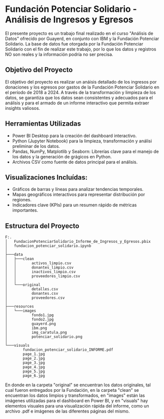 # Fundación Potenciar Solidario - Análisis de Ingresos y Egresos
El presente proyecto es un trabajo final realizado en el curso "Análisis de Datos" ofrecido por Guayerd, en conjunto con IBM y la Fundación Potenciar Solidario.
La base de datos fue otorgada por la Fundación Potenciar Solidario con el fin de realizar este trabajo, por lo que los datos y registros NO son reales y la
información podría no ser precisa.

## Objetivo del Proyecto
El objetivo del proyecto es realizar un anáisis detallado de los ingresos por donaciones y los egresos por gastos de la Fundación Potenciar Solidario en el 
período de 2018 a 2024. A través de la transformación y limpieza de los datos, se garantiza que los datos sean consistentes y adecuados para el análisis y para 
el armado de un informe interactivo que permita extraer insights valiosos.

## Herramientas Utilizadas
* Power BI Desktop para la creación del dashboard interactivo.
* Python (Jupyter Notebook) para la limpieza, transformación y análisi preliminar de los datos.
* Pandas, NumPy, Matplotlib y Seaborn: Librerías clave para el manejo de los datos y la generación de grágicos en Python.
* Archivos CSV como fuente de datos principal para el análisis.

## Visualizaciones Incluídas:
* Gráficos de barras y líneas para analizar tendencias temporales.
* Mapas geográficos interactivos para representar distribución por regiones.
* Indicadores clave (KPIs) para un resumen rápido de métricas importantes.

## Estructura del Proyecto
```
F:.
│   FundacionPotenciarSolidario_Informe_de_Ingresos_y_Egresos.pbix
│   fundacion_potenciar_solidario.ipynb
│   
├───data
│   ├───clean
│   │       activos_limpio.csv
│   │       donantes_limpio.csv
│   │       inactivos_limpio.csv
│   │       proveedores_limpio.csv
│   │       
│   └───original
│           detalles.csv
│           donantes.csv
│           proveedores.csv
│           
├───resources
│   └───images
│           fondo1.jpg
│           fondo2.jpg
│           guayerd.png
│           ibm.png
│           img_caratula.png
│           potenciar_solidario.png
│           
└───visuals
        fundacion_potenciar_solidario_INFORME.pdf
        page_1.jpg
        page_2.jpg
        page_3.jpg
        page_4.jpg
        page_5.jpg
        page_6.jpg
```

En donde en la carpeta "original" se encuentran los datos originales, tal cual fueron entregados por la Fundación, en la carpeta "clean" se encuentran los datos limpios y transformados, en "images" están las imágenes utilizadas para el dashboard en Power BI, y en "visuals" hay elementos visuales para una visualización rápida del informe, como un archivo .pdf e imágenes de las diferentes páginas del mismo.
